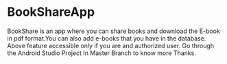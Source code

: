 # BookShareApp
BookShare is an app where you can share books and download the E-book in pdf format.You can also add e-books that you have in the database.
Above feature accessible only if you are and authorized user.
Go through the Android Studio Project In Master Branch to know more
Thanks.
